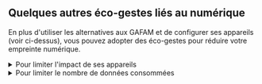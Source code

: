 ## Quelques autres éco-gestes liés au numérique

En plus d'utiliser les alternatives aux GAFAM et de configurer ses appareils (voir ci-dessus), vous pouvez adopter des éco-gestes pour réduire votre empreinte numérique.

<details>
<summary>
 Pour limiter l'impact de ses appareils
</summary>

- Protéger ses appareils (coque, vitre, housse...).

- Dépoussiérer ses appareils.

- Ne pas acheter d'appareils électroniques inutiles.

- Réparer ses appareils quand ils sont défectueux au lieu d'en acheter un nouveau.

- Recycler ses anciens appareils. Les vendeurs de ces appareils sont obligés de les récupérer.

- Essayer de mutualiser les appareils au plus possible. Par exemple, une imprimante pour plusieurs appartements ou bien un ordinateur pour un foyer.

</details>

<details>
<summary>
Pour limiter le nombre de données consommées
</summary>

Ces éco-gestes vous permettront de réduire le nombre d'octets que vous consommez sans pour autant vous priver de confort.

- Limiter l'usage de la vidéo en ligne.

- Télécharger les fichiers utilisés fréquemment notamment les musiques en streaming.

- Préférer la TNT à la box.

- Préférer les SMS aux messages instantanés (WhatsApp, Signal, etc.).

- Préférer les appels classiques aux appels en ligne (appels WhatsApp, Signal, etc.).

- Préférer la radio classique au streaming radio et encore plus de la radio filmée.

- Désactiver le réseau mobile lorsqu'il n'est pas utilisé.

- Préférer le transfert de fichier par clé USB ou par bluetooth .

- Éteindre la box internet quand elle n'est pas utilisée (ainsi que tous les appareils inutilisés).

- Préférer le réseau Wi-Fi au réseau 4G/5G (4 fois plus énergivore).

</details>

<style>
li {
  padding-right: 5%;
}
</style>
